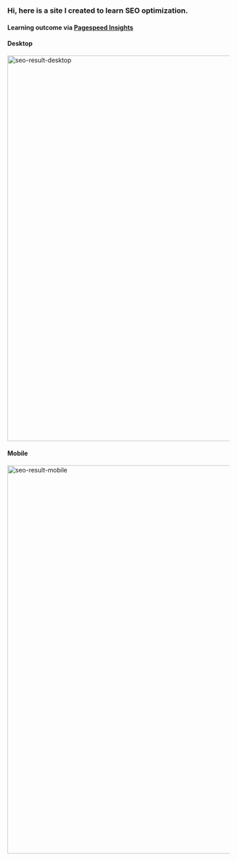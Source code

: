 ### Hi, here is a site I created to learn SEO optimization.

#### Learning outcome via [Pagespeed Insights](https://pagespeed.web.dev)

#### Desktop

<img width="875" alt="seo-result-desktop" src="https://user-images.githubusercontent.com/61543927/219941887-b93cade7-d35c-4bda-b85c-707aa26893c4.png">

#### Mobile

<img width="881" alt="seo-result-mobile" src="https://user-images.githubusercontent.com/61543927/219941891-8268747b-cc6a-4b4a-936a-17fffbf3d4d7.png">


